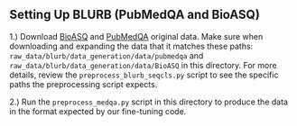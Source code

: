 ## Setting Up BLURB (PubMedQA and BioASQ)

1.) Download [BioASQ](http://www.bioasq.org/) and [PubMedQA](https://pubmedqa.github.io/) original data. Make sure when downloading and expanding the data that it matches these paths: `raw_data/blurb/data_generation/data/pubmedqa` and `raw_data/blurb/data_generation/data/BioASQ` in this directory. For more details, review the `preprocess_blurb_seqcls.py` script to see the specific paths the preprocessing script expects.

2.) Run the `preprocess_medqa.py` script in this directory to produce the data in the format expected by our fine-tuning code.
